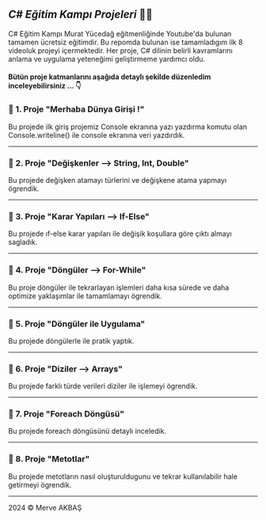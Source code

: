 ## ***C# Eğitim Kampı Projeleri*** 👩‍💻

C# Eğitim Kampı Murat Yücedağ eğitmenliğinde Youtube'da bulunan tamamen ücretsiz eğitimdir. Bu repomda bulunan ise tamamladıgım ilk 8 videoluk projeyi içermektedir. Her proje, C# dilinin belirli kavramlarını anlama ve uygulama yeteneğimi geliştirmeme yardımcı oldu.

#### Bütün proje katmanlarını aşağıda detaylı şekilde düzenledim inceleyebilirsiniz ... 👇


### 📜 1. Proje "Merhaba Dünya Girişi !"
Bu projede ilk giriş projemiz Console ekranına yazı yazdırma komutu olan Console.writeline() ile console ekranına veri yazdırdık.
***

### 📜 2. Proje "Değişkenler --> String, Int, Double"
Bu projede değişken atamayı türlerini ve değişkene atama yapmayı ögrendik. 
***

### 📜 3. Proje "Karar Yapıları --> If-Else"
Bu projede ıf-else karar yapıları ile değişik koşullara göre çıktı almayı sagladık.
***

### 📜 4. Proje "Döngüler --> For-While"
Bu proje döngüler ile tekrarlayan işlemleri daha kısa sürede ve daha optimize yaklaşımlar ile tamamlamayı ögrendik.
***

### 📜 5. Proje "Döngüler ile Uygulama"
Bu projede döngülerle ile pratik yaptık.
***

### 📜 6. Proje "Diziler --> Arrays"
Bu projede farklı türde verileri diziler ile işlemeyi ögrendik.
***

### 📜 7. Proje "Foreach Döngüsü"
Bu projede foreach döngüsünü detaylı inceledik.
***

### 📜 8. Proje "Metotlar"
Bu projede metotların nasıl oluşturuldugunu ve tekrar kullanılabilir hale getirmeyi ögrendik.
***

2024 © Merve AKBAŞ
